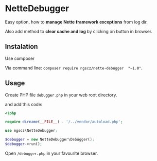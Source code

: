 # NetteDebugger #

Easy option, how to **manage Nette framework exceptions** from log dir.

Also add method to **clear cache and log** by clicking on button in browser.

## Instalation ##

Use composer

Via command line: `composer require ngscz/nette-debugger  "~1.0"`.

## Usage ##

Create PHP file `debugger.php` in your web root directory.

and add this code:

```php
<?php 

require dirname(__FILE__) . '/../vendor/autoload.php';

use ngscz\NetteDebugger;

$debugger = new NetteDebugger\Debugger();
$debugger->run();
```


Open `/debugger.php` in your favourite browser.